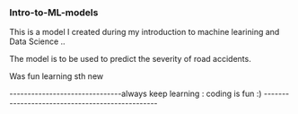 ### Intro-to-ML-models

This is a model I created during my introduction to machine learining and Data Science ..

The model is to be used to predict the severity of road accidents. 


Was fun learning sth new 

-------------------------------always keep learning : coding is fun :) ------------------------------------------------
